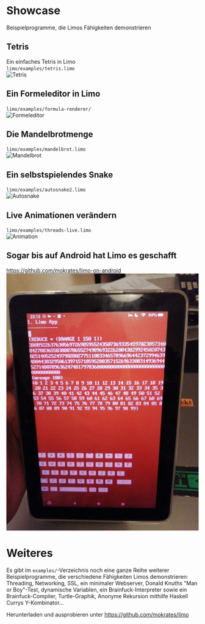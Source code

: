 # Showcase #

Beispielprogramme, die Limos Fähigkeiten demonstrieren

## Tetris ##

Ein einfaches Tetris in Limo  
`limo/examples/tetris.limo`  
![Tetris](https://mokrates.github.io/limo/tetris.gif "Tetris in Limo")

## Ein Formeleditor in Limo ##
`limo/examples/formula-renderer/`  
![Formeleditor](https://mokrates.github.io/limo/formeleditor.gif "Limo Formeleditor in Emacs") 

## Die Mandelbrotmenge ##
`limo/examples/mandelbrot.limo`  
![Mandelbrot](https://mokrates.github.io/limo/mandelbrot.gif "Das Mandelbrot gerendert von Limo")

## Ein selbstspielendes Snake ##
`limo/examples/autosnake2.limo`  
![Autosnake](https://mokrates.github.io/limo/autosnake.gif "Limo besiegt Snake")

## Live Animationen verändern ##
`limo/examples/threads-live.limo`  
![Animation](https://mokrates.github.io/limo/limo-screensaver-thread.gif "Programmiere live!")

## Sogar bis auf Android hat Limo es geschafft ##
<https://github.com/mokrates/limo-on-android>  
![LimoOnAndroid](https://github.com/mokrates/limo-on-android/raw/main/screenshot.png "Limo läuft nativ auf einem Amazon Fire Tablet")

# Weiteres #
Es gibt im `examples/`-Verzeichnis noch eine ganze Reihe weiterer
Beispielprogramme, die verschiedene Fähigkeiten Limos demonstrieren:
Threading, Networking, SSL, ein minimaler Webserver, Donald Knuths
"Man or Boy"-Test, dynamische Variablen, ein Brainfuck-Interpreter
sowie ein Brainfuck-Compiler, Turtle-Graphik, Anonyme Rekursion
mithilfe Haskell Currys Y-Kombinator...


Herunterladen und ausprobieren unter <https://github.com/mokrates/limo>

